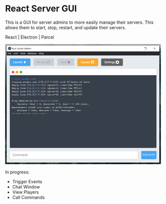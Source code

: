 # React Server GUI

This is a GUI for server admins to more easily manage their servers.
This allows them to start, stop, restart, and update their servers.

React | Electron | Parcel

![React Server GUI](./screenshot.png)


In progress:

- Trigger Events
- Chat Window
- View Players
- Call Commands
